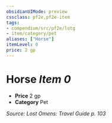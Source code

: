 ```yaml
---
obsidianUIMode: preview
cssclass: pf2e,pf2e-item
tags:
- compendium/src/pf2e/lotg
- item/category/pet
aliases: ["Horse"]
itemLevel: 0
price: 2 gp
---
```

# Horse *Item 0*  

- **Price** 2 gp
- **Category** Pet



*Source: Lost Omens: Travel Guide p. 103*